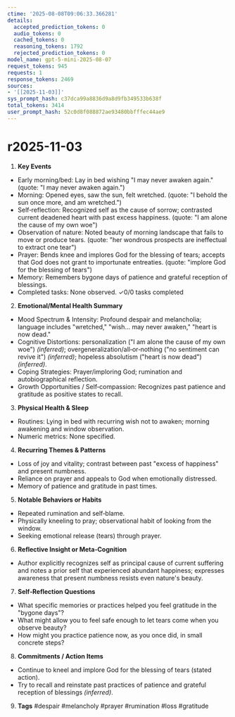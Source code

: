 ```yaml
---
ctime: '2025-08-08T09:06:33.366281'
details:
  accepted_prediction_tokens: 0
  audio_tokens: 0
  cached_tokens: 0
  reasoning_tokens: 1792
  rejected_prediction_tokens: 0
model_name: gpt-5-mini-2025-08-07
request_tokens: 945
requests: 1
response_tokens: 2469
sources:
- '[[2025-11-03]]'
sys_prompt_hash: c37dca99a8836d9a8d9fb349533b638f
total_tokens: 3414
user_prompt_hash: 52c0d8f088872ae93480bbfffec44ae9
---
```

# r2025-11-03

1. **Key Events**
- Early morning/bed: Lay in bed wishing "I may never awaken again." (quote: "I may never awaken again.")
- Morning: Opened eyes, saw the sun, felt wretched. (quote: "I behold the sun once more, and am wretched.")
- Self‑reflection: Recognized self as the cause of sorrow; contrasted current deadened heart with past excess happiness. (quote: "I am alone the cause of my own woe")
- Observation of nature: Noted beauty of morning landscape that fails to move or produce tears. (quote: "her wondrous prospects are ineffectual to extract one tear")
- Prayer: Bends knee and implores God for the blessing of tears; accepts that God does not grant to importunate entreaties. (quote: "implore God for the blessing of tears")
- Memory: Remembers bygone days of patience and grateful reception of blessings.
- Completed tasks: None observed.
✓0/0 tasks completed

2. **Emotional/Mental Health Summary**
- Mood Spectrum & Intensity: Profound despair and melancholia; language includes "wretched," "wish... may never awaken," "heart is now dead."
- Cognitive Distortions: personalization ("I am alone the cause of my own woe") *(inferred)*; overgeneralization/all‑or‑nothing ("no sentiment can revive it") *(inferred)*; hopeless absolutism ("heart is now dead") *(inferred)*.
- Coping Strategies: Prayer/imploring God; rumination and autobiographical reflection.
- Growth Opportunities / Self‑compassion: Recognizes past patience and gratitude as positive states to recall.

3. **Physical Health & Sleep**
- Routines: Lying in bed with recurring wish not to awaken; morning awakening and window observation.
- Numeric metrics: None specified.

4. **Recurring Themes & Patterns**
- Loss of joy and vitality; contrast between past "excess of happiness" and present numbness.
- Reliance on prayer and appeals to God when emotionally distressed.
- Memory of patience and gratitude in past times.

5. **Notable Behaviors or Habits**
- Repeated rumination and self‑blame.
- Physically kneeling to pray; observational habit of looking from the window.
- Seeking emotional release (tears) through prayer.

6. **Reflective Insight or Meta‑Cognition**
- Author explicitly recognizes self as principal cause of current suffering and notes a prior self that experienced abundant happiness; expresses awareness that present numbness resists even nature's beauty.

7. **Self‑Reflection Questions**
- What specific memories or practices helped you feel gratitude in the "bygone days"?
- What might allow you to feel safe enough to let tears come when you observe beauty?
- How might you practice patience now, as you once did, in small concrete steps?

8. **Commitments / Action Items**
- Continue to kneel and implore God for the blessing of tears (stated action).
- Try to recall and reinstate past practices of patience and grateful reception of blessings *(inferred)*.

9. **Tags**
#despair #melancholy #prayer #rumination #loss #gratitude